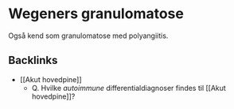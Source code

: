 # Wegeners granulomatose
Også kend som granulomatose med polyangiitis.

## Backlinks
* [[Akut hovedpine]]
	* Q. Hvilke *autoimmune* differentialdiagnoser findes til [[Akut hovedpine]]?

<!-- #anki/tag/med/gp #anki/deck/Medicine #anki/tag/med/Rheumatology #anki/tag/med/Neurology -->

<!-- {BearID:CC1A43E2-CB67-481A-AF5F-7CC159AE13D6-13139-000023AB0D070FDC} -->
